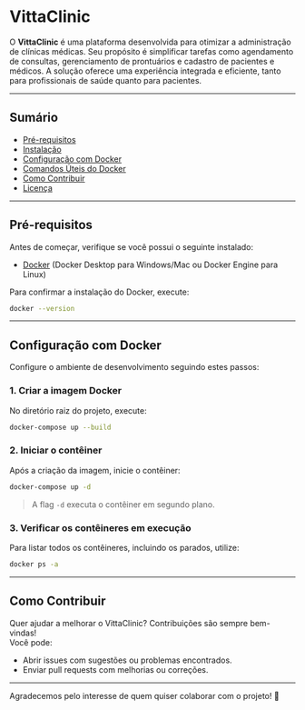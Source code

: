 # VittaClinic

O **VittaClinic** é uma plataforma desenvolvida para otimizar a administração de clínicas médicas. Seu propósito é simplificar tarefas como agendamento de consultas, gerenciamento de prontuários e cadastro de pacientes e médicos. A solução oferece uma experiência integrada e eficiente, tanto para profissionais de saúde quanto para pacientes.

---

## Sumário

- [Pré-requisitos](#pré-requisitos)  
- [Instalação](#instalação)  
- [Configuração com Docker](#configuração-com-docker)  
- [Comandos Úteis do Docker](#comandos-úteis-do-docker)  
- [Como Contribuir](#como-contribuir)  
- [Licença](#licença)  

---

## Pré-requisitos

Antes de começar, verifique se você possui o seguinte instalado:

- [Docker](https://www.docker.com/get-started) (Docker Desktop para Windows/Mac ou Docker Engine para Linux)

Para confirmar a instalação do Docker, execute:  
```bash
docker --version
```

---

## Configuração com Docker

Configure o ambiente de desenvolvimento seguindo estes passos:

### 1. Criar a imagem Docker  
No diretório raiz do projeto, execute:  
```bash
docker-compose up --build
```

### 2. Iniciar o contêiner  
Após a criação da imagem, inicie o contêiner:  
```bash
docker-compose up -d
```
> A flag `-d` executa o contêiner em segundo plano.

### 3. Verificar os contêineres em execução  
Para listar todos os contêineres, incluindo os parados, utilize:  
```bash
docker ps -a
```

---

## Como Contribuir

Quer ajudar a melhorar o VittaClinic? Contribuições são sempre bem-vindas!  
Você pode:  
- Abrir issues com sugestões ou problemas encontrados.  
- Enviar pull requests com melhorias ou correções.  

---

Agradecemos pelo interesse de quem quiser colaborar com o projeto! 🎉

